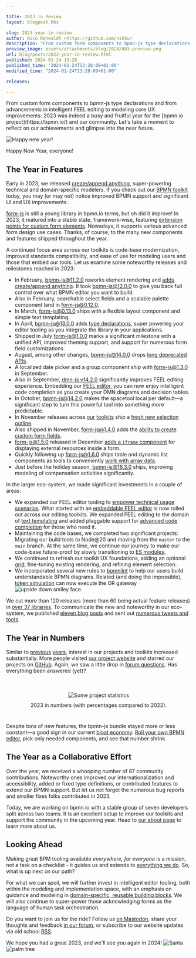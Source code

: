 ```yaml
---

title: 2023 in Review
layout: blogpost.hbs

slug: 2023-year-in-review
author: Nico Rehwaldt <https://github.com/nikku>
description: "From custom form components to bpmn-js type declarations and from advancements in intelligent FEEL editing to modeling core UX improvements: This post recaps 2023, a busy, good year for bpmn.io and the community."
preview_image: assets/attachments/blog/2024/003-preview.png
url: blog/posts/2023-year-in-review.html
published: 2024-01-24 13:28
published_time: "2024-01-24T13:28:09+01:00"
modified_time: "2024-01-24T13:28:09+01:00"

releases:

---
```



<p class="introduction">
  From custom form components to bpmn-js type declarations and from advancements in intelligent FEEL editing to modeling core UX improvements: 2023 was indeed a busy and fruitful year for the [bpmn.io project](https://bpmn.io/) and our community. Let's take a moment to reflect on our achievements and glimpse into the near future.
</p>

<!-- continue -->


<div class="figure condensed-size">
  <img src="{{ assets }}/attachments/blog/2024/003-fireworks.gif" alt="Happy new year!">
  <p class="caption">
    Happy New Year, everyone!
  </p>
</div>


## The Year in Features

Early in 2023, we released [create/append anything](./2023-bpmn-js-11-3-0-improved-rendering-create-append-anything.html), super-powering technical and domain-specific modelers. If you check out our [BPMN toolkit](https://bpmn.io/toolkit/bpmn-js/) today, you may (or may not) notice improved BPMN support and significant UI and UX improvements.

[form-js](https://bpmn.io/toolkit/form-js/) is still a young library in bpmn.io terms, but oh did it improve! In 2023, it matured into a stable state, framework-wise, featuring [extension points for custom form elements](./2023-custom-form-components.html). Nowadays, it supports various advanced form design use cases. Thanks, of course, to the many new components and features shipped throughout the year.

A continued focus area across our toolkits is code-base modernization, improved standards compatibility, and ease of use for modeling users and those that embed our tools. Let us examine some noteworthy releases and milestones reached in 2023:

* In February, [bpmn-js@11.2.0](https://github.com/bpmn-io/bpmn-js/blob/main/CHANGELOG.md#1120) reworks element rendering and [adds create/append anything](./2023-bpmn-js-11-3-0-improved-rendering-create-append-anything.html). It took [bpmn-js@12.0.0](https://github.com/bpmn-io/bpmn-js/blob/main/CHANGELOG.md#1200) to give you back full control over what BPMN editor you want to build.
* Also in February, searchable select fields and a scalable palette component land in [form-js@0.12.0](https://github.com/bpmn-io/form-js/blob/develop/packages/form-js/CHANGELOG.md#0120).
* In March, [form-js@0.13.0](https://github.com/bpmn-io/form-js/blob/develop/packages/form-js/CHANGELOG.md#0130) ships with a flexible layout component and simple text templating.
* In April, [bpmn-js@13.0.0](https://github.com/bpmn-io/bpmn-js/blob/develop/CHANGELOG.md#1300) adds [type declarations](./2024-bpmn-js-type-declarations.html), super powering your editor tooling as you integrate the library in your applications.
* Shipped in July [form-js@1.0.0](https://github.com/bpmn-io/form-js/blob/develop/packages/form-js/CHANGELOG.md#100) marks a significant milestone with a unified API, improved theming support, and support for numerous form field customizations.
* August, among other changes, [bpmn-js@14.0.0](https://github.com/bpmn-io/bpmn-js/blob/develop/CHANGELOG.md#1400) drops [long deprecated APIs](./2023-dropping-legacy-callback-style-apis.html).
* A localized date picker and a group component ship with [form-js@1.3.0](https://github.com/bpmn-io/form-js/blob/develop/packages/form-js/CHANGELOG.md#130) in September.
* Also in September, [dmn-js v14.2.0](https://github.com/bpmn-io/dmn-js/blob/develop/packages/dmn-js/CHANGELOG.md#1430) significantly improves FEEL editing experience. Embedding our [FEEL editor](https://github.com/bpmn-io/feel-editor), you can now enjoy intelligent code completion as you create your DMN diagrams and decision tables.
* In October, [bpmn-js@14.2.0](https://github.com/bpmn-io/bpmn-js/blob/develop/CHANGELOG.md#1420) makes the spacetool local per default—a significant step to turn this powerful tool into something more predictable.
* In November releases across [our](https://github.com/bpmn-io/bpmn-js/blob/develop/CHANGELOG.md#1500) [toolkits](https://github.com/bpmn-io/dmn-js/blob/develop/packages/dmn-js/CHANGELOG.md#1470) ship a [fresh new selection outline](./2023-reworked-element-selection.html).
* Also shipped in November, [form-js@1.4.0](https://github.com/bpmn-io/form-js/blob/develop/packages/form-js/CHANGELOG.md#140) adds the [ability to create custom form fields](./2023-custom-form-components.html).
* [form-js@1.5.0](https://github.com/bpmn-io/form-js/blob/develop/packages/form-js/CHANGELOG.md#150) released in December [adds a `iframe` component](./2023-form-js-1-5-0-building-complex-forms.html) for displaying external resources inside a form.
* Quickly following up [form-js@1.6.0](https://github.com/bpmn-io/form-js/blob/develop/packages/form-js/CHANGELOG.md#160) ships table and dynamic list components as tools to conveniently [work with array data](./2024-form-js-1-6-dynamic-list-and-table.html).
* Just before the holiday season, [bpmn-js@16.3.0](https://github.com/bpmn-io/bpmn-js/blob/develop/CHANGELOG.md#1630) ships, improving modeling of compensation activities significantly.

In the larger eco-system, we made significant investments in a couple of areas:

* We expanded our FEEL editor tooling to [empower technical usage scenarios](https://nikku.github.io/talks/2023-language-tooling/). What started with an [embeddable FEEL editor](https://github.com/bpmn-io/feel-editor) is now rolled out across our editing toolkits. We expanded FEEL editing to the domain of [text templating](https://github.com/bpmn-io/feelers) and added pluggable support for [advanced code completion](https://github.com/bpmn-io/variable-resolver) for those who need it.
* Maintaining the code bases, we completed two significant projects: Migrating our build tools to Node@20 and moving from the `master` to the `main` branch. At the same time, we continue our journey to make our code-base future-proof by slowly transitioning to [ES modules](https://hacks.mozilla.org/2018/03/es-modules-a-cartoon-deep-dive/).
* We continued to refresh our toolkit UX foundations,  adding an optional [grid](https://github.com/bpmn-io/diagram-js-grid), fine-tuning existing rendering, and refining element selection.
* We incorporated several new rules to [bpmnlint](https://github.com/bpmn-io/bpmnlint) to help our users build understandable BPMN diagrams. Related (and doing the impossible), [token simulation](https://github.com/bpmn-io/bpmn-js-token-simulation) can now execute the OR gateway <img class="emoji" src="https://twemoji.maxcdn.com/2/svg/1f643.svg" alt="upside down smiley face" title=":)">.

We cut more than 120 releases (more than 60 being actual feature releases) in [over 37 libraries](https://github.com/bpmn-io). To communicate the new and noteworthy in our eco-system, we published [eleven blog posts](https://bpmn.io/blog/) and sent out [numerous tweets and toots](https://fosstodon.org/@bpmn_io).


## The Year in Numbers

Similar to [previous](./2021-year-in-review.html) [years](./2022-year-in-review.html), interest in our projects and toolkits increased substantially.
More people visited [our project website](https://bpmn.io/) and starred our projects on [GitHub](https://github.com/bpmn-io). Again, we saw a little drop in [forum questions](https://forum.bpmn.io/). Has everything been answered (yet)?

<div class="figure no-border condensed-size" style="margin: 50px 0 40px 0; text-align: center">
  <img src="{{ assets }}/attachments/blog/2024/003-stats.png" alt="Some project statistics" >
  <p class="caption" style="margin-top: 10px">
    2023 in numbers (with percentages compared to 2022).
  </p>
</div>

Despite tons of new features, the bpmn-js bundle stayed more or less constant—a good sign in our current [bloat economy](https://bundlephobia.com/). [Roll your own BPMN editor](https://github.com/bpmn-io/bpmn-js/pull/1252), pick only needed components, and see that number shrink.


## The Year as a Collaborative Effort

Over the year, we received a whooping number of 87 community contributions. Noteworthy ones improved our internationalization and accessibility, added or fixed type definitions, or contributed features to extend our BPMN support. But let us not forget the numerous bug reports and smaller fixes folks contributed in 2023.

Today, we are working on bpmn.io with a stable group of seven developers split across two teams. It is an excellent setup to improve our toolkits and support the community in the upcoming year. Head to [our about page](https://bpmn.io/about/) to learn more about us.


## Looking Ahead <a name="looking-ahead"></a>

Making great BPM tooling available _everywhere, for everyone_ is a mission, not a task on a checklist - it guides us and extends to [everything we do](./2023-the-case-for-bpmn-token-simulation.html). So, what is up next on our path?

For what we can spoil, we will further invest in intelligent editor tooling, both within the modeling and implementation space, with an emphasis on guidance and modeling in [domain-specific, reusable building blocks](https://github.com/bpmn-io/element-templates). We will also continue to super-power those acknowledging forms as the language of human task orchestration.

Do you want to join us for the ride? Follow us [on Mastodon](https://fosstodon.org/@bpmn_io), share your thoughts and feedback [in our forum](https://forum.bpmn.ion), or subscribe to our website updates via old school [RSS](https://rss.com/blog/how-do-rss-feeds-work/).

We hope you had a great 2023, and we'll see you again in 2024! <img class="emoji" src="https://twemoji.maxcdn.com/2/svg/1f385-1f3fe.svg" alt="Santa" title="Ho!"> <img class="emoji" src="https://twemoji.maxcdn.com/2/svg/1f334.svg" alt="palm tree" title="Yo!">
